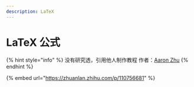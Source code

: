```yaml
---
description: LaTeX
---
```


# LaTeX 公式

{% hint style="info" %}
没有研究透，引用他人制作教程 作者：[Aaron Zhu](https://www.zhihu.com/people/zhu-guang-hua-520)
{% endhint %}

{% embed url="https://zhuanlan.zhihu.com/p/110756681" %}
